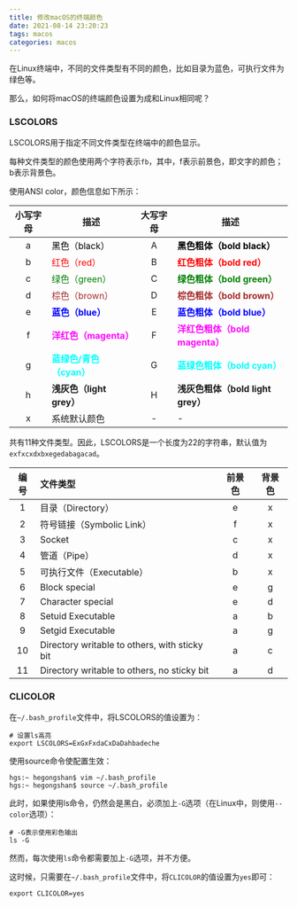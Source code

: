 ```yaml
---
title: 修改macOS的终端颜色
date: 2021-08-14 23:20:23
tags: macos
categories: macos
---
```


在Linux终端中，不同的文件类型有不同的颜色，比如目录为蓝色，可执行文件为绿色等。

那么，如何将macOS的终端颜色设置为成和Linux相同呢？

<!--more-->

### LSCOLORS

LSCOLORS用于指定不同文件类型在终端中的颜色显示。

每种文件类型的颜色使用两个字符表示`fb`，其中，f表示前景色，即文字的颜色；b表示背景色。

使用ANSI color，颜色信息如下所示：

| 小写字母 | 描述                                                     | 大写字母 | 描述                                                         |
| :------: | -------------------------------------------------------- | :------: | ------------------------------------------------------------ |
|    a     | <font style="color:black">黑色（black）</font>           |    A     | <font style="color:black;font-weight:bold;">黑色粗体（bold black）</font> |
|    b     | <font style="color:red">红色（red）</font>               |    B     | <font style="color:red;font-weight:bold;">红色粗体（bold red）</font> |
|    c     | <font style="color:green">绿色（green）</font>           |    C     | <font style="color:green;font-weight:bold;">绿色粗体（bold green）</font> |
|    d     | <font style="color:brown">棕色（brown）</font>           |    D     | <font style="color:brown;font-weight:bold;">棕色粗体（bold brown）</font> |
|    e     | <strong style="color:blue">蓝色（blue）</strong>         |    E     | <font style="color:blue;font-weight:bold;">蓝色粗体（bold blue）</font> |
|    f     | <strong style="color:magenta">洋红色（magenta）</strong> |    F     | <font style="color:magenta;font-weight:bold;">洋红色粗体（bold magenta）</font> |
|    g     | <strong style="color:cyan">蓝绿色/青色（cyan）</strong>  |    G     | <font style="color:cyan;font-weight:bold;">蓝绿色粗体（bold cyan）</font> |
|    h     | <strong style="light grey">浅灰色（light grey）</strong> |    H     | <font style="color:light grey;font-weight:bold;">浅灰色粗体（bold light grey）</font> |
|    x     | 系统默认颜色                                             |    -     | -                                                            |

共有11种文件类型。因此，LSCOLORS是一个长度为22的字符串，默认值为`exfxcxdxbxegedabagacad`。

| 编号 | 文件类型                                      | 前景色 | 背景色 |
| :--: | :-------------------------------------------- | :----: | :----: |
|  1   | 目录（Directory）                             |   e    |   x    |
|  2   | 符号链接（Symbolic Link）                     |   f    |   x    |
|  3   | Socket                                        |   c    |   x    |
|  4   | 管道（Pipe）                                  |   d    |   x    |
|  5   | 可执行文件（Executable）                      |   b    |   x    |
|  6   | Block special                                 |   e    |   g    |
|  7   | Character special                             |   e    |   d    |
|  8   | Setuid Executable                             |   a    |   b    |
|  9   | Setgid Executable                             |   a    |   g    |
|  10  | Directory writable to others, with sticky bit |   a    |   c    |
|  11  | Directory writable to others, no sticky bit   |   a    |   d    |

### CLICOLOR

在`~/.bash_profile`文件中，将LSCOLORS的值设置为：

```shell
# 设置ls高亮
export LSCOLORS=ExGxFxdaCxDaDahbadeche
```

使用source命令使配置生效：

```shell
hgs:~ hegongshan$ vim ~/.bash_profile 
hgs:~ hegongshan$ source ~/.bash_profile
```

此时，如果使用ls命令，仍然会是黑白，必须加上`-G`选项（在Linux中，则使用`--color`选项）：

```shell
# -G表示使用彩色输出
ls -G
```

然而，每次使用`ls`命令都需要加上`-G`选项，并不方便。

这时候，只需要在`~/.bash_profile`文件中，将`CLICOLOR`的值设置为`yes`即可：

```shell
export CLICOLOR=yes
```

